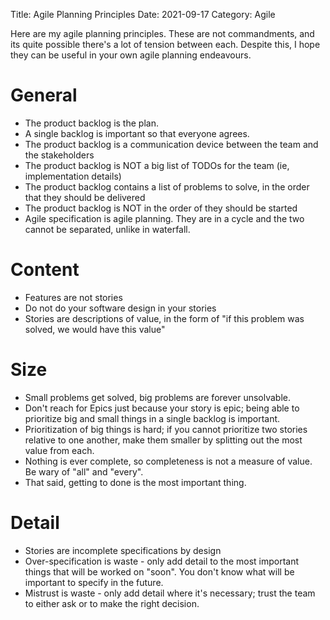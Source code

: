 Title: Agile Planning Principles
Date: 2021-09-17
Category: Agile

Here are my agile planning principles. These are not commandments, and its quite
possible there's a lot of tension between each. Despite this, I hope they can be
useful in your own agile planning endeavours.

# General
- The product backlog is the plan.
- A single backlog is important so that everyone agrees.
- The product backlog is a communication device between the team and the
  stakeholders
- The product backlog is NOT a big list of TODOs for the team (ie,
  implementation details)
- The product backlog contains a list of problems to solve, in the order that
  they should be delivered
- The product backlog is NOT in the order of they should be started
- Agile specification is agile planning. They are in a cycle and the two cannot
  be separated, unlike in waterfall.

# Content
- Features are not stories
- Do not do your software design in your stories
- Stories are descriptions of value, in the form of "if this problem was solved,
  we would have this value"

# Size
- Small problems get solved, big problems are forever unsolvable.
- Don't reach for Epics just because your story is epic; being able to
  prioritize big and small things in a single backlog is important.
- Prioritization of big things is hard; if you cannot prioritize two stories
  relative to one another, make them smaller by splitting out the most value
  from each.
- Nothing is ever complete, so completeness is not a measure of value. Be wary
  of "all" and "every".
- That said, getting to done is the most important thing.

# Detail
- Stories are incomplete specifications by design
- Over-specification is waste - only add detail to the most important things
  that will be worked on "soon". You don't know what will be important to
  specify in the future.
- Mistrust is waste - only add detail where it's necessary; trust the team to
  either ask or to make the right decision.
